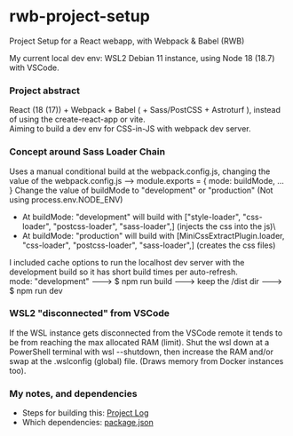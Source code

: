 # rwb-project-setup
Project Setup for a React webapp, with Webpack & Babel (RWB)

My current local dev env: WSL2 Debian 11 instance, using Node 18 (18.7) with VSCode.

### Project abstract
React (18 (17)) + Webpack + Babel ( + Sass/PostCSS + Astroturf ), instead of using the create-react-app or vite.\
Aiming to build a dev env for CSS-in-JS with webpack dev server.

### Concept around Sass Loader Chain
Uses a manual conditional build at the webpack.config.js, changing the value of the webpack.config.js --> module.exports = { mode: buildMode, ... }
Change the value of buildMode to "development" or "production"
(Not using process.env.NODE_ENV)
- At buildMode: "development" will build with ["style-loader", "css-loader", "postcss-loader", "sass-loader",] (injects the css into the js)\
- At buildMode: "production" will build with [MiniCssExtractPlugin.loader, "css-loader", "postcss-loader", "sass-loader",] (creates the css files)

I included cache options to run the localhost dev server with the development build so it has short build times per auto-refresh.\
mode: "development" ---> $ npm run build ---> keep the /dist dir ---> $ npm run dev

### WSL2 "disconnected" from VSCode
If the WSL instance gets disconnected from the VSCode remote it tends to be from reaching the max allocated RAM (limit).
Shut the wsl down at a PowerShell terminal with wsl --shutdown, then increase the RAM and/or swap at the .wslconfig (global) file. 
(Draws memory from Docker instances too).

### My notes, and dependencies
- Steps for building this: [Project Log](../main/project-notes/project-log.txt)
- Which dependencies: [package.json](../main/package.json)
